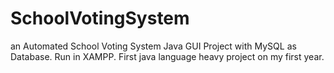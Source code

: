 # SchoolVotingSystem
an Automated School Voting System Java GUI Project with MySQL as Database. Run in XAMPP. First java language heavy project on my first year.
